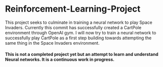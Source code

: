 # Reinforcement-Learning-Project

This project seeks to culminate in training a neural network to play Space Invaders. Currently this commit has successfully created a CartPole environment through OpenAI gym. I will now try to train a neural network to successfully play CartPole as a first step building towards attempting the same thing in the Space Invaders environment. 

#### This is not a completed project yet but an attempt to learn and understand Neural networks. It is a continuous work in progress.
